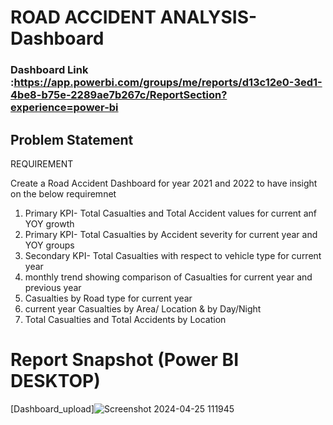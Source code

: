 



# ROAD ACCIDENT ANALYSIS-Dashboard

### Dashboard Link :https://app.powerbi.com/groups/me/reports/d13c12e0-3ed1-4be8-b75e-2289ae7b267c/ReportSection?experience=power-bi
## Problem Statement
 
 REQUIREMENT

 Create a Road Accident Dashboard for year 2021 and 2022 to have insight on the below requiremnet

 1. Primary KPI- Total Casualties and Total Accident values for current anf YOY growth
 2. Primary KPI- Total Casualties by Accident severity for current year and YOY groups
 3. Secondary KPI- Total Casualties with respect to vehicle type for current year
 4. monthly trend showing comparison of Casualties for current year and previous year
 5. Casualties by Road type for current year
 6. current year Casualties by Area/ Location & by Day/Night
 7. Total Casualties and Total Accidents by Location







 
 
 
 
 # Report Snapshot (Power BI DESKTOP)

 
[Dashboard_upload]![Screenshot 2024-04-25 111945](https://github.com/bhupathirvijay/ROAD-ACCIDENT-ANALYSIS/assets/168665978/c5911c35-fe8f-49e9-8eea-f1f318893109)


  
  
